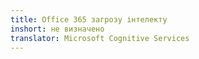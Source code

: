 ```yaml
---
title: Office 365 загрозу інтелекту
inshort: не визначено
translator: Microsoft Cognitive Services
---
```




